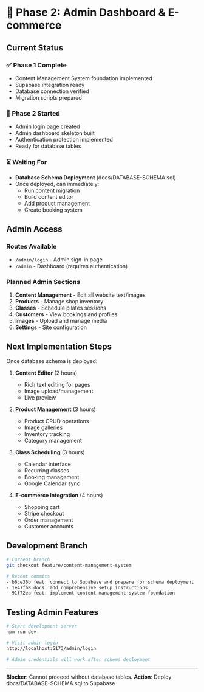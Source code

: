 # 🚀 Phase 2: Admin Dashboard & E-commerce

## Current Status

### ✅ Phase 1 Complete
- Content Management System foundation implemented
- Supabase integration ready
- Database connection verified
- Migration scripts prepared

### 🎯 Phase 2 Started
- Admin login page created
- Admin dashboard skeleton built
- Authentication protection implemented
- Ready for database tables

### ⏳ Waiting For
- **Database Schema Deployment** (docs/DATABASE-SCHEMA.sql)
- Once deployed, can immediately:
  - Run content migration
  - Build content editor
  - Add product management
  - Create booking system

## Admin Access

### Routes Available
- `/admin/login` - Admin sign-in page
- `/admin` - Dashboard (requires authentication)

### Planned Admin Sections
1. **Content Management** - Edit all website text/images
2. **Products** - Manage shop inventory
3. **Classes** - Schedule pilates sessions
4. **Customers** - View bookings and profiles
5. **Images** - Upload and manage media
6. **Settings** - Site configuration

## Next Implementation Steps

Once database schema is deployed:

1. **Content Editor** (2 hours)
   - Rich text editing for pages
   - Image upload/management
   - Live preview

2. **Product Management** (3 hours)
   - Product CRUD operations
   - Image galleries
   - Inventory tracking
   - Category management

3. **Class Scheduling** (3 hours)
   - Calendar interface
   - Recurring classes
   - Booking management
   - Google Calendar sync

4. **E-commerce Integration** (4 hours)
   - Shopping cart
   - Stripe checkout
   - Order management
   - Customer accounts

## Development Branch

```bash
# Current branch
git checkout feature/content-management-system

# Recent commits
- b6ce36b feat: connect to Supabase and prepare for schema deployment
- 1e47fb8 docs: add comprehensive setup instructions
- 91f72ea feat: implement content management system foundation
```

## Testing Admin Features

```bash
# Start development server
npm run dev

# Visit admin login
http://localhost:5173/admin/login

# Admin credentials will work after schema deployment
```

---

**Blocker**: Cannot proceed without database tables.
**Action**: Deploy docs/DATABASE-SCHEMA.sql to Supabase